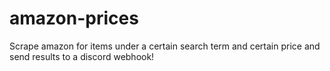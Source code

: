 # amazon-prices
Scrape amazon for items under a certain search term and certain price and send results to a discord webhook!
